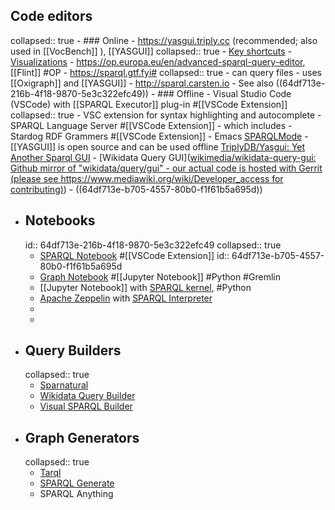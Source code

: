 ## Code editors
collapsed:: true
	- ### Online
		- https://yasgui.triply.cc (recommended; also used in [[VocBench]] ), [[YASGUI]]
		  collapsed:: true
			- [Key shortcuts](https://triply.cc/docs/yasgui#supported-key-combinations)
			- [Visualizations](https://triply.cc/docs/yasgui#supported-key-combinations)
		- https://op.europa.eu/en/advanced-sparql-query-editor, [[Flint]] #OP
		- https://sparql.gtf.fyi#
		  collapsed:: true
			- can query files
			- uses [[Oxigraph]] and [[YASGUI]]
		- http://sparql.carsten.io
		- See also ((64df713e-216b-4f18-9870-5e3c322efc49))
	- ### Offline
		- Visual Studio Code (VSCode) with [[SPARQL Executor]] plug-in #[[VSCode Extension]]
		  collapsed:: true
			- VSC extension for syntax highlighting and autocomplete
				- SPARQL Language Server #[[VSCode Extension]]
					- which includes
						- Stardog RDF Grammers #[[VSCode Extension]]
		- Emacs [SPARQLMode](https://www.emacswiki.org/emacs/SPARQLMode)
		- [[YASGUI]] is open source and can be used offline [TriplyDB/Yasgui: Yet Another Sparql GUI](https://github.com/TriplyDB/Yasgui)
		- [Wikidata Query GUI]([wikimedia/wikidata-query-gui: Github mirror of "wikidata/query/gui" - our actual code is hosted with Gerrit (please see https://www.mediawiki.org/wiki/Developer_access for contributing)](https://github.com/wikimedia/wikidata-query-gui))
		- ((64df713e-b705-4557-80b0-f1f61b5a695d))
- ## Notebooks
  id:: 64df713e-216b-4f18-9870-5e3c322efc49
  collapsed:: true
	- [SPARQL Notebook](https://marketplace.visualstudio.com/items?itemName=Zazuko.sparql-notebook) #[[VSCode Extension]]
	  id:: 64df713e-b705-4557-80b0-f1f61b5a695d
	- [Graph Notebook](https://github.com/aws/graph-notebook) #[[Jupyter Notebook]] #Python #Gremlin
	- [[Jupyter Notebook]] with [SPARQL kernel](https://github.com/paulovn/sparql-kernel), #Python
	- [Apache Zeppelin](https://zeppelin.apache.org/) with [SPARQL Interpreter](https://zeppelin.apache.org/docs/0.9.0/interpreter/sparql.html)
	-
	-
- ## Query Builders
  collapsed:: true
	- [Sparnatural](https://github.com/sparna-git/Sparnatural)
	- [Wikidata Query Builder](https://query.wikidata.org/querybuilder/?uselang=en)
	- [Visual SPARQL Builder](https://leipert.github.io/vsb/#home)
- ## Graph Generators
  collapsed:: true
	- [Tarql](http://tarql.github.io)
	- [SPARQL Generate](https://ci.mines-stetienne.fr/sparql-generate/)
	- SPARQL Anything